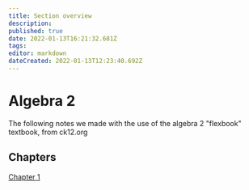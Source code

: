 ```yaml
---
title: Section overview 
description: 
published: true
date: 2022-01-13T16:21:32.681Z
tags: 
editor: markdown
dateCreated: 2022-01-13T12:23:40.692Z
---
```


# Algebra 2
 The following notes we made with the use of the algebra 2 "flexbook" textbook, from ck12.org
 
 ## Chapters
 [Chapter 1](/Math/Algebra-2/Chapter-1/Section-Info)